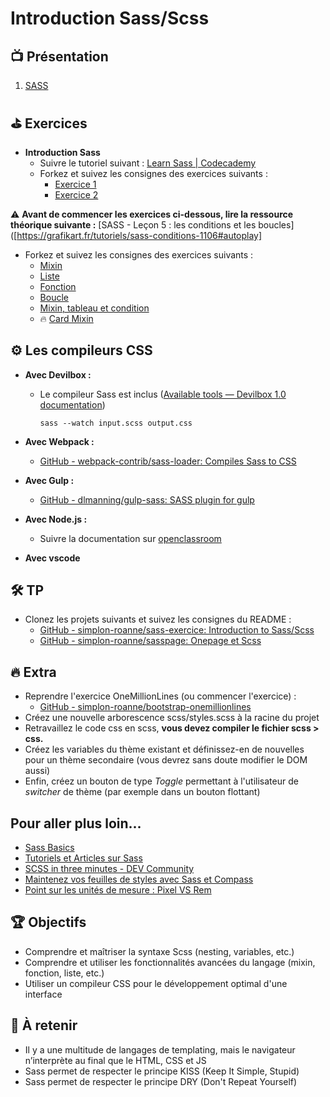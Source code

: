 ﻿# Introduction Sass/Scss

## 📺 Présentation
1. [SASS](https://docs.google.com/presentation/d/1tp6s6S3ly8hd5uiGJTlGSUhCaBIugNrOXo4EhGXKNG8/edit#slide=id.p)


## ⛳ Exercices
- **Introduction Sass**
  - Suivre le tutoriel suivant : [Learn Sass | Codecademy](https://www.codecademy.com/courses/learn-sass/lessons/hello-sass/exercises/hello-sass)
  - Forkez et suivez les consignes des exercices suivants :
    - [Exercice 1](https://codepen.io/PedroIdmkr/pen/WWmdZx)
    - [Exercice 2](https://codepen.io/J-r-my-Michel/pen/OJqxPVb)

⚠️ **Avant de commencer les exercices ci-dessous, lire la ressource théorique suivante :**
[SASS - Leçon 5 : les conditions et les boucles]([https://grafikart.fr/tutoriels/sass-conditions-1106#autoplay]

- Forkez et suivez les consignes des exercices suivants :
  - [Mixin](https://codepen.io/J-r-my-Michel/pen/BabwyzW)
  - [Liste](https://codepen.io/PedroIdmkr/pen/wZOdmp)
  - [Fonction](https://codepen.io/PedroIdmkr/pen/YMgVJN)
  - [Boucle](https://codepen.io/PedroIdmkr/pen/oOVwGG)
  - [Mixin, tableau et condition](https://codepen.io/J-r-my-Michel/pen/BabwNpO)
  - 🔥 [Card Mixin](https://codepen.io/J-r-my-Michel/pen/mdoKWYz)

## ⚙️ Les compileurs CSS

- **Avec Devilbox :**
  - Le compileur Sass est inclus ([Available tools — Devilbox 1.0 documentation](https://devilbox.readthedocs.io/en/latest/readings/available-tools.html))
    ```
    sass --watch input.scss output.css
    ```

- **Avec Webpack :**
  - [GitHub - webpack-contrib/sass-loader: Compiles Sass to CSS](https://github.com/webpack-contrib/sass-loader)

- **Avec Gulp :**
  - [GitHub - dlmanning/gulp-sass: SASS plugin for gulp](https://github.com/dlmanning/gulp-sass#readme)

- **Avec Node.js :**
  - Suivre la documentation sur [openclassroom](https://openclassrooms.com/fr/courses/8069761-simplifiez-vous-le-css-avec-sass?archived-source=6106181)

- **Avec vscode**

## 🛠 TP
- Clonez les projets suivants et suivez les consignes du README :
  - [GitHub - simplon-roanne/sass-exercice: Introduction to Sass/Scss](https://github.com/g404-dev-web/sass-exercice)
  - [GitHub - simplon-roanne/sasspage: Onepage et Scss](https://github.com/g404-dev-web/sasspage)

## 🔥 Extra
- Reprendre l'exercice OneMillionLines (ou commencer l'exercice) :
  - [GitHub - simplon-roanne/bootstrap-onemillionlines](https://github.com/g404-dev-web/bootstrap-onemillionlines)
- Créez une nouvelle arborescence scss/styles.scss à la racine du projet
- Retravaillez le code css en scss, **vous devez compiler le fichier scss > css.**
- Créez les variables du thème existant et définissez-en de nouvelles pour un thème secondaire (vous devrez sans doute modifier le DOM aussi)
- Enfin, créez un bouton de type *Toggle* permettant à l'utilisateur de *switcher* de thème (par exemple dans un bouton flottant)

## Pour aller plus loin...

- [Sass Basics](https://sass-lang.com/guide/)
- [Tutoriels et Articles sur Sass](https://la-cascade.io/tag/sass)
- [SCSS in three minutes - DEV Community](https://dev.to/devdiaries/scss-in-three-minutes-5hmg)
- [Maintenez vos feuilles de styles avec Sass et Compass](https://openclassrooms.com/fr/courses/3363036-maintenez-vos-feuilles-de-styles-avec-sass-et-compass?status=waiting-for-publication)
- [Point sur les unités de mesure : Pixel VS Rem](https://codepen.io/PedroIdmkr/pen/Pgvoya)

## 🏆 Objectifs
- Comprendre et maîtriser la syntaxe Scss (nesting, variables, etc.)
- Comprendre et utiliser les fonctionnalités avancées du langage (mixin, fonction, liste, etc.)
- Utiliser un compileur CSS pour le développement optimal d'une interface

## 🧠 À retenir
- Il y a une multitude de langages de templating, mais le navigateur n’interprète au final que le HTML, CSS et JS
- Sass permet de respecter le principe KISS (Keep It Simple, Stupid)
- Sass permet de respecter le principe DRY (Don't Repeat Yourself)

